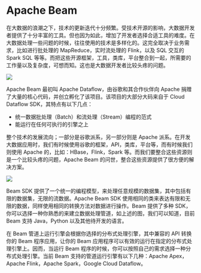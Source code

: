 # Apache Beam

在大数据的浪潮之下，技术的更新迭代十分频繁。受技术开源的影响，大数据开发者提供了十分丰富的工具。但也因为如此，增加了开发者选择合适工具的难度。在大数据处理一些问题的时候，往往使用的技术是多样化的。这完全取决于业务需求，比如进行批处理的 MapReduce，实时流处理的 Flink，以及 SQL 交互的 Spark SQL 等等。而把这些开源框架，工具，类库，平台整合到一起，所需要的工作量以及复杂度，可想而知。这也是大数据开发者比较头疼的问题。

![](https://i.postimg.cc/NFntSjWh/image.png)

Apache Beam 最初叫 Apache Dataflow，由谷歌和其合作伙伴向 Apache 捐赠了大量的核心代码，并创立孵化了该项目。该项目的大部分大码来自于 Cloud Dataflow SDK，其特点有以下几点：

- 统一数据批处理（Batch）和流处理（Stream）编程的范式
- 能运行在任何可执行的引擎之上

整个技术的发展流向；一部分是谷歌派系，另一部分则是 Apache 派系。在开发大数据应用时，我们有时候使用谷歌的框架，API，类库，平台等，而有时候我们则使用 Apache 的，比如：HBase，Flink，Spark 等。而我们要整合这些资源则是一个比较头疼的问题，Apache Beam 的问世，整合这些资源提供了很方便的解决方案。

![](https://i.postimg.cc/g2FFZQpK/image.png)

Beam SDK 提供了一个统一的编程模型，来处理任意规模的数据集，其中包括有限的数据集，无限的流数据。Apache Beam SDK 使用相同的类来表达有限和无限的数据，同样使用相同的转换方法对数据进行操作。Beam 提供了多种 SDK，你可以选择一种你熟悉的来建立数据处理管道，如上述的图，我们可以知道，目前 Beam 支持 Java，Python 以及其他待开发的语言。

在 Beam 管道上运行引擎会根据你选择的分布式处理引擎，其中兼容的 API 转换你的 Beam 程序应用，让你的 Beam 应用程序可以有效的运行在指定的分布式处理引擎上。因而，当运行 Beam 程序的时候，你可以按照自己的需求选择一种分布式处理引擎。当前 Beam 支持的管道运行引擎有以下几种：Apache Apex，Apache Flink，Apache Spark，Google Cloud Dataflow。
